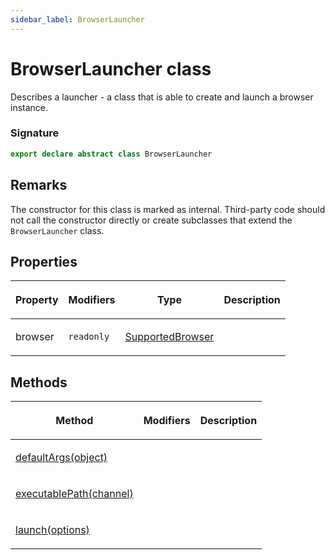 ```yaml
---
sidebar_label: BrowserLauncher
---
```


# BrowserLauncher class

Describes a launcher - a class that is able to create and launch a browser instance.

### Signature

```typescript
export declare abstract class BrowserLauncher
```

## Remarks

The constructor for this class is marked as internal. Third-party code should not call the constructor directly or create subclasses that extend the `BrowserLauncher` class.

## Properties

<table><thead><tr><th>

Property

</th><th>

Modifiers

</th><th>

Type

</th><th>

Description

</th></tr></thead>
<tbody><tr><td>

<span id="browser">browser</span>

</td><td>

`readonly`

</td><td>

[SupportedBrowser](./puppeteer.supportedbrowser.md)

</td><td>

</td></tr>
</tbody></table>

## Methods

<table><thead><tr><th>

Method

</th><th>

Modifiers

</th><th>

Description

</th></tr></thead>
<tbody><tr><td>

<span id="defaultargs">[defaultArgs(object)](./puppeteer.browserlauncher.defaultargs.md)</span>

</td><td>

</td><td>

</td></tr>
<tr><td>

<span id="executablepath">[executablePath(channel)](./puppeteer.browserlauncher.executablepath.md)</span>

</td><td>

</td><td>

</td></tr>
<tr><td>

<span id="launch">[launch(options)](./puppeteer.browserlauncher.launch.md)</span>

</td><td>

</td><td>

</td></tr>
</tbody></table>
